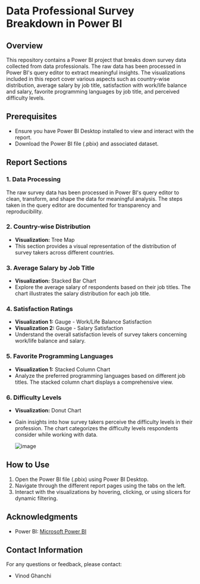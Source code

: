 # Data Professional Survey Breakdown in Power BI

## Overview

This repository contains a Power BI project that breaks down survey data collected from data professionals. The raw data has been processed in Power BI's query editor to extract meaningful insights. The visualizations included in this report cover various aspects such as country-wise distribution, average salary by job title, satisfaction with work/life balance and salary, favorite programming languages by job title, and perceived difficulty levels.

## Prerequisites

- Ensure you have Power BI Desktop installed to view and interact with the report.
- Download the Power BI file (.pbix) and associated dataset.

## Report Sections

### 1. Data Processing

The raw survey data has been processed in Power BI's query editor to clean, transform, and shape the data for meaningful analysis. The steps taken in the query editor are documented for transparency and reproducibility.

### 2. Country-wise Distribution

- **Visualization:** Tree Map
- This section provides a visual representation of the distribution of survey takers across different countries.

### 3. Average Salary by Job Title

- **Visualization:** Stacked Bar Chart
- Explore the average salary of respondents based on their job titles. The chart illustrates the salary distribution for each job title.

### 4. Satisfaction Ratings

- **Visualization 1:** Gauge - Work/Life Balance Satisfaction
- **Visualization 2:** Gauge - Salary Satisfaction
- Understand the overall satisfaction levels of survey takers concerning work/life balance and salary.

### 5. Favorite Programming Languages

- **Visualization 1:** Stacked Column Chart
- Analyze the preferred programming languages based on different job titles. The stacked column chart displays a comprehensive view.

### 6. Difficulty Levels

- **Visualization:** Donut Chart
- Gain insights into how survey takers perceive the difficulty levels in their profession. The chart categorizes the difficulty levels respondents consider while working with data.

  ![image](https://github.com/Vinod-Ghanchi/PowerBI---Data-Professional-Survey-Analysis/assets/80514865/532805ac-0434-449b-b3df-97e221002774)


## How to Use

1. Open the Power BI file (.pbix) using Power BI Desktop.
2. Navigate through the different report pages using the tabs on the left.
3. Interact with the visualizations by hovering, clicking, or using slicers for dynamic filtering.

## Acknowledgments

- Power BI: [Microsoft Power BI](https://powerbi.microsoft.com/)

## Contact Information

For any questions or feedback, please contact:
- Vinod Ghanchi
